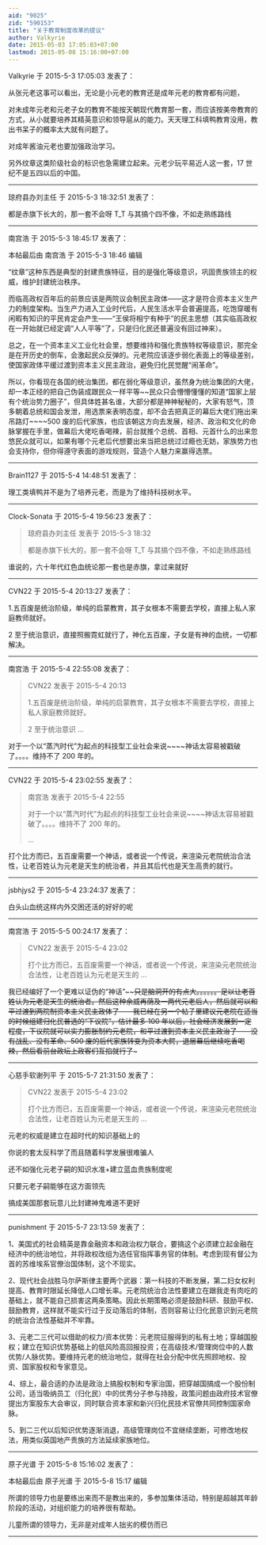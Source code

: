 ```yaml
---
aid: "9025"
zid: "590153"
title: "关于教育制度改革的提议"
author: Valkyrie
date: 2015-05-03 17:05:03+07:00
lastmod: 2015-05-08 15:16:00+07:00
---
```


Valkyrie 于 2015-5-3 17:05:03 发表了：

从张元老这事可以看出，无论是小元老的教育还是成年元老的教育都有问题，

对未成年元老和元老子女的教育不能按天朝现代教育那一套，而应该按美帝教育的方式，从小就要培养其精英意识和领导扈从的能力。天天理工科填鸭教育没用，教出书呆子的概率太大就有问题了。

对成年酱油元老也要加强政治学习。

另外纹章这类阶级社会的标识也急需建立起来。元老少玩平易近人这一套，17 世纪不是五四以后的中国。

---

琼府县办刘主任 于 2015-5-3 18:32:51 发表了：

都是赤旗下长大的，那一套不会呀 T_T 与其搞个四不像，不如走熟练路线

---

南宫浩 于 2015-5-3 18:45:17 发表了：

本帖最后由 南宫浩 于 2015-5-3 18:46 编辑

“纹章”这种东西是典型的封建贵族特征，目的是强化等级意识，巩固贵族领主的权威，维护封建统治秩序。

而临高政权百年后的前景应该是两院议会制民主政体——这才是符合资本主义生产力的制度架构。当生产力进入工业时代后，人民生活水平会普遍提高，吃饱穿暖有闲暇有知识的平民肯定会产生——“王侯将相宁有种乎”的民主思想（其实临高政权在一开始就已经定调“人人平等”了，只是归化民还普遍没有回过神来）。

总之，在一个资本主义工业化社会里，想要维持和强化贵族特权等级意识，那完全是在开历史的倒车，会激起民众反弹的。元老院应该逐步弱化表面上的等级差别，使国家政体平缓过渡到资本主义民主政治，避免归化民觉醒“闹革命”。

所以，你看现在各国的统治集团，都在弱化等级意识，虽然身为统治集团的大佬，却一本正经的把自己伪装成跟民众一样平等~~民众只会懵懵懂懂的知道“国家上层有个统治势力圈子”，但具体姓甚名谁，大部分都是神神秘秘的，大家有怒气，顶多朝着总统和国会发泄，用选票来表明态度，却不会去把真正的幕后大佬们拖出来吊路灯~~~~500 废的后代家族，也应该朝这方向去发展，经济、政治和文化的命脉掌握在手里，做幕后大佬吃香喝辣，前台就推个总统、首相、元首什么的出来忽悠民众就可以，如果有哪个元老后代想要出来当把总统过过瘾也无妨，家族势力也会支持你，但你得遵守表面的游戏规则，营造个人魅力来赢得选票。

---

Brain1127 于 2015-5-4 14:48:51 发表了：

理工类填鸭并不是为了培养元老，而是为了维持科技树水平。

---

Clock-Sonata 于 2015-5-4 19:56:23 发表了：

> 琼府县办刘主任 发表于 2015-5-3 18:32
>
> 都是赤旗下长大的，那一套不会呀 T_T 与其搞个四不像，不如走熟练路线

谁说的，六十年代红色血统论那一套也是赤旗，拿过来就好

---

CVN22 于 2015-5-4 20:13:27 发表了：

1.五百废是统治阶级，单纯的启蒙教育，其子女根本不需要去学校，直接上私人家庭教师就好。

2 至于统治意识，直接照搬霓虹就行了，神化五百废，子女是有神的血统，一切都解决。

---

南宫浩 于 2015-5-4 22:55:08 发表了：

> CVN22 发表于 2015-5-4 20:13
>
> 1.五百废是统治阶级，单纯的启蒙教育，其子女根本不需要去学校，直接上私人家庭教师就好。
>
> 2 至于统治意识 ...

对于一个以“蒸汽时代”为起点的科技型工业社会来说~~~~神话太容易被戳破了。。。。维持不了 200 年的。

---

CVN22 于 2015-5-4 23:02:55 发表了：

> 南宫浩 发表于 2015-5-4 22:55
>
> 对于一个以“蒸汽时代”为起点的科技型工业社会来说~~~~神话太容易被戳破了。。。。维持不了 200 年的。
>
> ...

打个比方而已，五百废需要一个神话，或者说一个传说，来渲染元老院统治合法性，让老百姓认为元老是天生的统治者，并且其后代也是天生高贵的就行。

---

jsbhjys2 于 2015-5-4 23:24:37 发表了：

白头山血统这样内外交困还活的好好的呢

---

南宫浩 于 2015-5-5 00:24:17 发表了：

> CVN22 发表于 2015-5-4 23:02
>
> 打个比方而已，五百废需要一个神话，或者说一个传说，来渲染元老院统治合法性，让老百姓认为元老是天生的 ...

我已经编好了一个更难以证伪的“神话”~~~~只是脑洞开的有点大。。。。。。足以让老百姓认为元老是天生的统治者。然后这种余威再荫及一两代元老后人，然后就可以和平过渡到两院制资本主义民主政体了——我已经在另一个帖子里建议元老院在适当的时候组建归化民普选的“下议院”，估计最多 100 年以后，社会经济发展到一定程度，下议院就可以实力膨胀制约元老院，和平过渡到资本主义民主政治了——没有战乱、没有革命、500 废的后代家族转变为资本大鳄，退居幕后继续吃香喝辣，然后看前台政坛上政客们互掐就行了~~~

---

心慈手软谢列平 于 2015-5-7 21:31:50 发表了：

> CVN22 发表于 2015-5-4 23:02
>
> 打个比方而已，五百废需要一个神话，或者说一个传说，来渲染元老院统治合法性，让老百姓认为元老是天生的 ...

元老的权威是建立在超时代的知识基础上的

你说的套太反科学了而且随着科学发展很难骗人

还不如强化元老子嗣的知识水准+建立蓝血贵族制度呢

只要元老子嗣能够在这方面领先

搞成美国那套玩意儿比封建神鬼难道不更好

---

punishment 于 2015-5-7 23:13:59 发表了：

1、美国式的社会精英是靠金融资本和政治权力联合，要搞这个必须建立起金融在经济中的统治地位，并将政权改组为选任官指挥事务官的体制。考虑到现有督公为首的苏维埃系官僚治国体制，这个不现实。

2、现代社会战胜马尔萨斯律主要两个武器：第一科技的不断发展，第二妇女权利提高、教育时限延长降低人口增长率。元老院统治合法性要建立在跟我走有肉吃的基础上，就不能自己损害这两条策略。因此长期策略必须是鼓励科研、鼓励平权、鼓励教育，这样就不能实行过于反动落后的体制，否则容易让归化民意识到元老院的统治合法性基础并不牢靠。

3、元老二三代可以借助的权力/资本优势：元老院征服得到的私有土地；穿越国股权；建立在知识优势基础上的低风险高回报投资；在高级技术/管理岗位中的人数优势/人脉优势。要维持元老的统治地位，就得在社会分配中优先照顾地权、投资、国家股权和专家意见。

4、综上，最合适的办法是政治上搞股权制和专家治国，把穿越国搞成一个股份制公司，适当吸纳员工（归化民）中的优秀分子参与持股，政策问题由政府技术官僚提出方案股东大会审议，同时联合资本家和新兴归化民技术官僚共同控制国家命脉。

5、到二三代以后知识优势逐渐消退，高级管理岗位不宜继续垄断，可修改地权法，用类似英国地产贵族的方法延续家族地位。

---

原子光谱 于 2015-5-8 15:16:02 发表了：

本帖最后由 原子光谱 于 2015-5-8 15:17 编辑

所谓的领导力也是要练出来而不是教出来的，多参加集体活动，特别是超越其年龄阶段的活动，对组织能力的培养很有帮助。

儿童所谓的领导力，无非是对成年人拙劣的模仿而已

---
